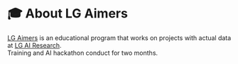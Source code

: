 # 🎓 About LG Aimers
[LG Aimers](https://www.lgaimers.ai/) is an educational program that works on projects with actual data at [LG AI Research](https://www.lgresearch.ai/).   
Training and AI hackathon conduct for two months.

